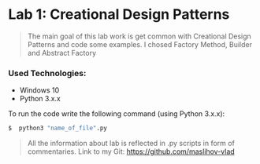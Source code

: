 # Lab 1: Creational Design Patterns

>The main goal of this lab work is get common with Creational Design Patterns and code some examples. I chosed Factory Method, Builder and Abstract Factory

### Used Technologies:

- Windows 10 
- Python 3.x.x


To run the code write the following command (using Python 3.x.x): 
```sh
$  python3 "name_of_file".py
```
> All the information about lab is reflected in .py scripts in form of commentaries.
> Link to my Git: https://github.com/maslihov-vlad
